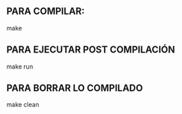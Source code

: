 ## PARA COMPILAR:

make

## PARA EJECUTAR POST COMPILACIÓN

make run

## PARA BORRAR LO COMPILADO

make clean